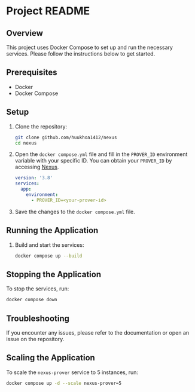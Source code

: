 # Project README

## Overview
This project uses Docker Compose to set up and run the necessary services. Please follow the instructions below to get started.

## Prerequisites
- Docker
- Docker Compose

## Setup

1. Clone the repository:
    ```sh
    git clone github.com/huukhoa1412/nexus
    cd nexus
    ```

2. Open the `docker compose.yml` file and fill in the `PROVER_ID` environment variable with your specific ID. You can obtain your `PROVER_ID` by accessing [Nexus](https://beta.nexus.xyz/).

    ```yaml
    version: '3.8'
    services:
      app:
        environment:
          - PROVER_ID=<your-prover-id>
    ```

3. Save the changes to the `docker compose.yml` file.

## Running the Application

1. Build and start the services:
    ```sh
    docker compose up --build
    ```


## Stopping the Application

To stop the services, run:
```sh
docker compose down
```

## Troubleshooting

If you encounter any issues, please refer to the documentation or open an issue on the repository.


## Scaling the Application

To scale the `nexus-prover` service to 5 instances, run:
```sh
docker compose up -d --scale nexus-prover=5
```
